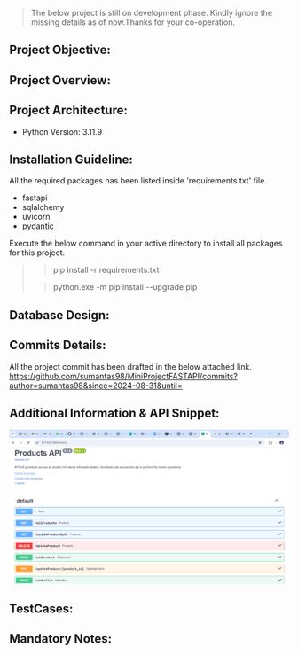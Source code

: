 >The below project is still on development phase. Kindly ignore the missing details as of now.Thanks for your co-operation.

## Project Objective:

## Project Overview:

## Project Architecture:
* Python Version: 3.11.9

## Installation Guideline:
All the required packages has been listed inside 'requirements.txt' file.
* fastapi
* sqlalchemy
* uvicorn
* pydantic

Execute the below command in your active directory to install all packages for this project.
>> pip install -r requirements.txt
> 
>>python.exe -m pip install --upgrade pip
## Database Design:

## Commits Details:
All the project commit has been drafted in the below attached link.
https://github.com/sumantas98/MiniProjectFASTAPI/commits?author=sumantas98&since=2024-08-31&until=

## Additional Information & API Snippet:
![img.png](img.png)
## TestCases:

## Mandatory Notes: